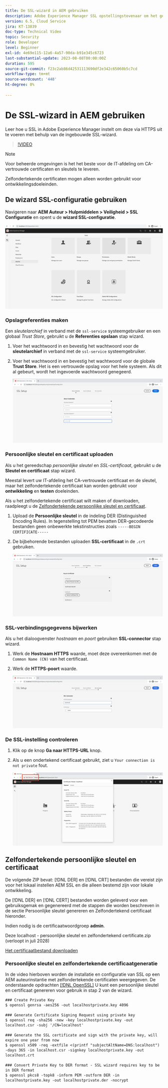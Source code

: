 ```yaml
---
title: De SSL-wizard in AEM gebruiken
description: Adobe Experience Manager SSL opstellingstovenaar om het gemakkelijker te maken om een AEM instantie te plaatsen om over HTTPS te lopen.
version: 6.5, Cloud Service
jira: KT-13839
doc-type: Technical Video
topic: Security
role: Developer
level: Beginner
exl-id: 4e69e115-12a6-4a57-90da-b91e345c6723
last-substantial-update: 2023-08-08T00:00:00Z
duration: 595
source-git-commit: f23c2ab86d42531113690df2e342c65060b5c7cd
workflow-type: tm+mt
source-wordcount: '448'
ht-degree: 0%

---
```


# De SSL-wizard in AEM gebruiken

Leer hoe u SSL in Adobe Experience Manager instelt om deze via HTTPS uit te voeren met behulp van de ingebouwde SSL-wizard.

>[!VIDEO](https://video.tv.adobe.com/v/17993?quality=12&learn=on)


>[!NOTE]
>
>Voor beheerde omgevingen is het het beste voor de IT-afdeling om CA-vertrouwde certificaten en sleutels te leveren.
>
>Zelfondertekende certificaten mogen alleen worden gebruikt voor ontwikkelingsdoeleinden.

## De wizard SSL-configuratie gebruiken

Navigeren naar __AEM Auteur > Hulpmiddelen > Veiligheid > SSL Configuratie__ en opent u de __wizard SSL-configuratie__.

![wizard SSL-configuratie](assets/use-the-ssl-wizard/ssl-config-wizard.png)

### Opslagreferenties maken

Een _sleutelarchief_ in verband met de `ssl-service` systeemgebruiker en een globaal _Trust Store_, gebruikt u de __Referenties opslaan__ stap wizard.

1. Voer het wachtwoord in en bevestig het wachtwoord voor de __sleutelarchief__ in verband met de `ssl-service` systeemgebruiker.
1. Voer het wachtwoord in en bevestig het wachtwoord voor de globale __Trust Store__. Het is een vertrouwde opslag voor het hele systeem. Als dit al gebeurt, wordt het ingevoerde wachtwoord genegeerd.

   ![SSL-instelling - Referenties opslaan](assets/use-the-ssl-wizard/store-credentials.png)

### Persoonlijke sleutel en certificaat uploaden

Als u het gereedschap _persoonlijke sleutel_ en _SSL-certificaat_, gebruikt u de __Sleutel en certificaat__ stap wizard.

Meestal levert uw IT-afdeling het CA-vertrouwde certificaat en de sleutel, maar het zelfondertekende certificaat kan worden gebruikt voor __ontwikkeling__ en __testen__ doeleinden.

Als u het zelfondertekende certificaat wilt maken of downloaden, raadpleegt u de [Zelfondertekende persoonlijke sleutel en certificaat](#self-signed-private-key-and-certificate).

1. Upload de __Persoonlijke sleutel__ in de indeling DER (Distinguished Encoding Rules). In tegenstelling tot PEM bevatten DER-gecodeerde bestanden geen onbewerkte tekstinstructies zoals `-----BEGIN CERTIFICATE-----`
1. De bijbehorende bestanden uploaden __SSL-certificaat__ in de `.crt` gebruiken.

   ![SSL-instelling - Persoonlijke sleutel en certificaat](assets/use-the-ssl-wizard/privatekey-and-certificate.png)

### SSL-verbindingsgegevens bijwerken

Als u het dialoogvenster _hostnaam_ en _poort_ gebruiken __SSL-connector__ stap wizard.

1. Werk de __Hostnaam HTTPS__ waarde, moet deze overeenkomen met de `Common Name (CN)` van het certificaat.
1. Werk de __HTTPS-poort__ waarde.

   ![SSL-instelling - SSL-verbindingsgegevens](assets/use-the-ssl-wizard/ssl-connector-details.png)

### De SSL-instelling controleren

1. Klik op de knop __Ga naar HTTPS-URL__ knop.
1. Als u een ondertekend certificaat gebruikt, ziet u `Your connection is not private` fout.

   ![SSL-instelling - AEM verifiëren via HTTPS](assets/use-the-ssl-wizard/verify-aem-over-ssl.png)

## Zelfondertekende persoonlijke sleutel en certificaat

De volgende ZIP bevat: [!DNL DER] en [!DNL CRT] bestanden die vereist zijn voor het lokaal instellen AEM SSL en die alleen bestemd zijn voor lokale ontwikkeling.

De [!DNL DER] en [!DNL CERT] bestanden worden geleverd voor een gebruiksgemak en gegenereerd met de stappen die worden beschreven in de sectie Persoonlijke sleutel genereren en Zelfondertekend certificaat hieronder.

Indien nodig is de certificaatwoordgroep **admin**.

Deze localhost - persoonlijke sleutel en zelfondertekend certificate.zip (verloopt in juli 2028)

[Het certificaatbestand downloaden](assets/use-the-ssl-wizard/certificate.zip)

### Persoonlijke sleutel en zelfondertekende certificaatgeneratie

In de video hierboven worden de installatie en configuratie van SSL op een AEM auteurinstantie met zelfondertekende certificaten weergegeven. De onderstaande opdrachten [[!DNL OpenSSL]](https://www.openssl.org/) U kunt een persoonlijke sleutel en certificaat genereren voor gebruik in stap 2 van de wizard.

```shell
### Create Private Key
$ openssl genrsa -aes256 -out localhostprivate.key 4096

### Generate Certificate Signing Request using private key
$ openssl req -sha256 -new -key localhostprivate.key -out localhost.csr -subj '/CN=localhost'

### Generate the SSL certificate and sign with the private key, will expire one year from now
$ openssl x509 -req -extfile <(printf "subjectAltName=DNS:localhost") -days 365 -in localhost.csr -signkey localhostprivate.key -out localhost.crt

### Convert Private Key to DER format - SSL wizard requires key to be in DER format
$ openssl pkcs8 -topk8 -inform PEM -outform DER -in localhostprivate.key -out localhostprivate.der -nocrypt
```
